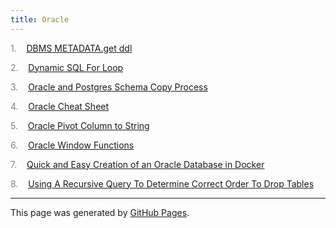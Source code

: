 ```yaml
---
title: Oracle
---
```


<span style="color: grey">1.</span>&nbsp;&nbsp; &nbsp;<a id="listitem1" href="DBMS_METADATA.get_ddl.html">DBMS METADATA.get ddl</a>

<span style="color: grey">2.</span>&nbsp;&nbsp; &nbsp;<a id="listitem2" href="Dynamic_SQL_For_Loop.html">Dynamic SQL For Loop</a>

<span style="color: grey">3.</span>&nbsp;&nbsp; &nbsp;<a id="listitem3" href="Oracle_and_Postgres_Schema_Copy_Process.html">Oracle and Postgres Schema Copy Process</a>

<span style="color: grey">4.</span>&nbsp;&nbsp; &nbsp;<a id="listitem4" href="Oracle_Cheat_Sheet.html">Oracle Cheat Sheet</a>

<span style="color: grey">5.</span>&nbsp;&nbsp; &nbsp;<a id="listitem5" href="Oracle_Pivot_Column_to_String.html">Oracle Pivot Column to String</a>

<span style="color: grey">6.</span>&nbsp;&nbsp; &nbsp;<a id="listitem6" href="Oracle_Window_Functions.html">Oracle Window Functions</a>

<span style="color: grey">7.</span>&nbsp;&nbsp; &nbsp;<a id="listitem7" href="Quick_and_Easy_Creation_of_an_Oracle_Database_in_Docker.html">Quick and Easy Creation of an Oracle Database in Docker</a>

<span style="color: grey">8.</span>&nbsp;&nbsp; &nbsp;<a id="listitem8" href="Using_A_Recursive_Query_To_Determine_Correct_Order_To_Drop_Tables.html">Using A Recursive Query To Determine Correct Order To Drop Tables</a>
<script>gMaxNum=9-1</script>

<hr>
<p class="pagedate">This page was generated by <a href=".">GitHub Pages</a>.</p>

